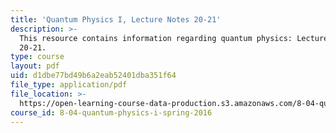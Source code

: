 ```yaml
---
title: 'Quantum Physics I, Lecture Notes 20-21'
description: >-
  This resource contains information regarding quantum physics: Lecture Notes
  20-21.
type: course
layout: pdf
uid: d1dbe77bd49b6a2eab52401dba351f64
file_type: application/pdf
file_location: >-
  https://open-learning-course-data-production.s3.amazonaws.com/8-04-quantum-physics-i-spring-2016/d1dbe77bd49b6a2eab52401dba351f64_MIT8_04S16_LecNotes20_21.pdf
course_id: 8-04-quantum-physics-i-spring-2016
---
```

